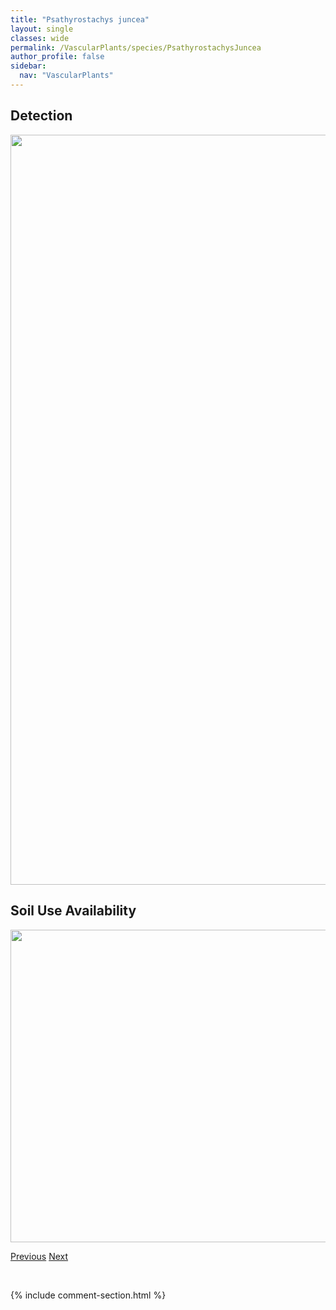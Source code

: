 ```yaml
---
title: "Psathyrostachys juncea"
layout: single
classes: wide
permalink: /VascularPlants/species/PsathyrostachysJuncea
author_profile: false
sidebar:
  nav: "VascularPlants"
---
```


<h2>Detection</h2>

<a href="https://drive.google.com/uc?export=view&id=1J_lq9FKnhg9fWG8bpspWtApg5g5Jyo0p">
<img src="https://drive.google.com/uc?export=view&id=1J_lq9FKnhg9fWG8bpspWtApg5g5Jyo0p" height = "1200" width = "800">
</a>


<h2>Soil Use Availability</h2>

<a href="https://drive.google.com/uc?export=view&id=1ZkqcT-ltjqttIDnAoMwgBtguk3H-9Zet">
<img src="https://drive.google.com/uc?export=view&id=1ZkqcT-ltjqttIDnAoMwgBtguk3H-9Zet" height = "500" width = "1000">
</a>


<a href="/DevelopmentWebsite/VascularPlants/species/PrunusPensylvanicaVirginiana" class="pagination--pager" title="Prunus pensylvanica/virginiana">Previous</a> <a href="/DevelopmentWebsite/VascularPlants/species/PseudoroegneriaSpicata" class="pagination--pager" title="Pseudoroegneria spicata">Next</a>

<p>&nbsp;</p>

{% include comment-section.html %}
